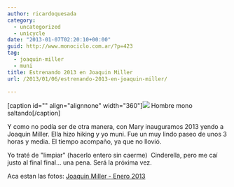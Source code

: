 ```yaml
---
author: ricardoquesada
category:
  - uncategorized
  - unicycle
date: "2013-01-07T02:20:10+00:00"
guid: http://www.monociclo.com.ar/?p=423
tag:
  - joaquin-miller
  - muni
title: Estrenando 2013 en Joaquin Miller
url: /2013/01/06/estrenando-2013-en-joaquin-miller/

---
```

\[caption id="" align="alignnone" width="360"\]![](https://lh3.googleusercontent.com/--7_ctVWP8h0/UOorKkTiFAI/AAAAAAAArnw/fUkZv2IDXI0/s640/P1000200.JPG) Hombre mono saltando\[/caption\]

Y como no podía ser de otra manera, con Mary inauguramos 2013 yendo a Joaquin Miller. Ella hizo hiking y yo muni.
Fue un muy lindo paseo de unos 3 horas y media. El tiempo acompaño, ya que no llovió.

Yo traté de "limpiar" (hacerlo entero sin caerme)  Cinderella, pero me caí justo al final final... una pena. Será la próxima vez.

Aca estan las fotos: [Joaquin Miller - Enero 2013](https://picasaweb.google.com/111588202880883771967/JoaquinMillerJanuary2013 "Joaquin Miller - Enero 2013")
